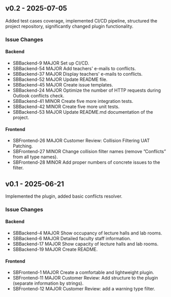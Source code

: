## v0.2 - 2025-07-05
Added test cases coverage, implemented CI/CD pipeline, structured the project repository, significantly changed plugin functionality.
### Issue Changes
#### Backend
- SBBackend-9 MAJOR Set up CI/CD.
- SBBackend-54 MAJOR Add teachers' e-mails to conflicts.
- SBBackend-37 MAJOR Display teachers' e-mails to conflicts.
- SBBackend-52 MAJOR Update README file.
- SBBackend-45 MAJOR Create issue templates.
- SBBackend-24 MAJOR Optimize the number of HTTP requests during Outlook conflicts check.
- SBBackend-41 MINOR Create five more integration tests.
- SBBackend-42 MINOR Create five more unit tests.
- SBBackend-53 MAJOR Update README.md documentation of the project.
#### Frontend
- SBFrontend-26 MAJOR Customer Review: Collision Filtering UAT Patching.
- SBFrontend-27 MINOR Change collision filter names (remove ”Conflicts” from all type names).
- SBFrontend-28 MINOR Add proper numbers of concrete issues to the filter.
## v0.1 - 2025-06-21
Implemented the plugin, added basic conflicts resolver.
### Issue Changes
#### Backend
- SBBackend-4 MAJOR Show occupancy of lecture halls and lab rooms.
- SBBackend-6 MAJOR Detailed faculty staff information.
- SBBackend-17 MAJOR Show capacity of lecture halls and lab rooms.
- SBBackend-19 MAJOR Create README.
#### Frontend
- SBFrontend-1 MAJOR Create a comfortable and lightweight plugin.
- SBFrontend-11 MAJOR Customer Review: Add structure to the plugin (separate information by strings).
- SBFrontend-12 MAJOR Customer Review: add a warning type filter.